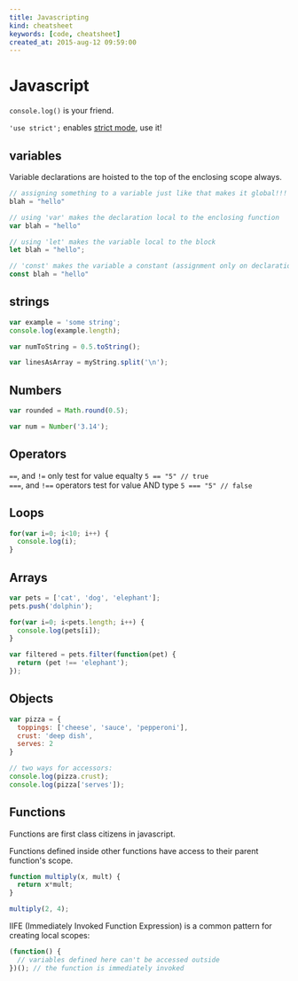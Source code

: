 ```yaml
---
title: Javascripting
kind: cheatsheet
keywords: [code, cheatsheet]
created_at: 2015-aug-12 09:59:00
---
```


# Javascript

`console.log()` is your friend.  

`'use strict';` enables [strict mode](http://www.w3schools.com/js/js_strict.asp), use it!

## variables

Variable declarations are hoisted to the top of the enclosing scope always.

```js
// assigning something to a variable just like that makes it global!!!
blah = "hello"

// using 'var' makes the declaration local to the enclosing function
var blah = "hello"

// using 'let' makes the variable local to the block
let blah = "hello";

// 'const' makes the variable a constant (assignment only on declaration), local within block
const blah = "hello"
```

## strings

```js
var example = 'some string';
console.log(example.length);

var numToString = 0.5.toString();

var linesAsArray = myString.split('\n');
```

## Numbers

```js
var rounded = Math.round(0.5);

var num = Number('3.14');
```

## Operators

`==`, and `!=` only test for value equalty `5 == "5" // true`  
`===`, and `!==` operators test for value AND type `5 === "5" // false`

## Loops

```js
for(var i=0; i<10; i++) {
  console.log(i);
}
```

## Arrays

```js
var pets = ['cat', 'dog', 'elephant'];
pets.push('dolphin');

for(var i=0; i<pets.length; i++) {
  console.log(pets[i]);
}

var filtered = pets.filter(function(pet) {
  return (pet !== 'elephant');
});
```

## Objects

```js
var pizza = {
  toppings: ['cheese', 'sauce', 'pepperoni'],
  crust: 'deep dish',
  serves: 2
}

// two ways for accessors:
console.log(pizza.crust);
console.log(pizza['serves']);
```

## Functions

Functions are first class citizens in javascript.

Functions defined inside other functions have access to their parent function's scope.

```js
function multiply(x, mult) {
  return x*mult;
}

multiply(2, 4);
```

IIFE (Immediately Invoked Function Expression) is a common pattern for creating local scopes:

```js
(function() {
  // variables defined here can't be accessed outside
})(); // the function is immediately invoked
```